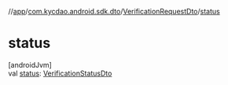 //[app](../../../index.md)/[com.kycdao.android.sdk.dto](../index.md)/[VerificationRequestDto](index.md)/[status](status.md)

# status

[androidJvm]\
val [status](status.md): [VerificationStatusDto](../../com.kycdao.android.sdk.model/-verification-status-dto/index.md)
